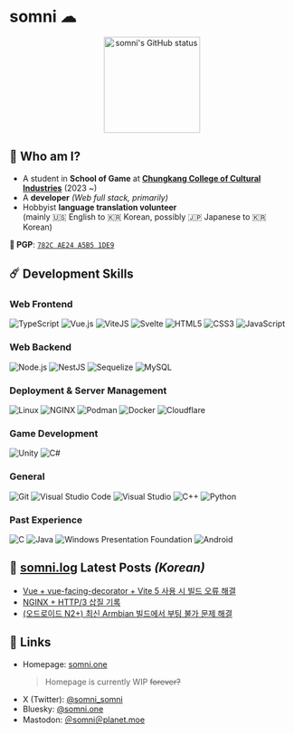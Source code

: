 somni ☁
=======
<p align="center">
 <a href="#"><img src="https://github-readme-stats-git-masterrstaa-rickstaa.vercel.app/api?username=somnisomni&show_icons=true&theme=gotham" alt="somni's GitHub status" height="170px" /></a><br />
</p>

🤤 Who am I?
------------
  * A student in **School of Game** at [**Chungkang College of Cultural Industries**](https://ck.ac.kr) (2023 ~)
  * A **developer** *(Web full stack, primarily)*
  * Hobbyist **language translation volunteer**  
    (mainly 🇺🇸 English to 🇰🇷 Korean, possibly 🇯🇵 Japanese to 🇰🇷 Korean)

  **🔑 PGP**: [`782C AE24 A5B5 1DE9`](https://keybase.io/somnisomni)

☄️ Development Skills
---------------------
### Web Frontend
  ![TypeScript](https://img.shields.io/badge/TypeScript-3178C6?style=for-the-badge&logo=TypeScript&logoColor=FAF9F8)
  ![Vue.js](https://img.shields.io/badge/Vue.js-40B883?style=for-the-badge&logo=Vuedotjs&logoColor=white)
  ![ViteJS](https://img.shields.io/badge/ViteJS-8A75FE?style=for-the-badge&logo=Vite&logoColor=white&labelColor=8A75FE&color=3595BD)
  ![Svelte](https://img.shields.io/badge/Svelte-FF4513?style=for-the-badge&logo=Svelte&logoColor=white)
  ![HTML5](https://img.shields.io/badge/HTML5-E5532F?style=for-the-badge&logo=HTML5&logoColor=white)
  ![CSS3](https://img.shields.io/badge/CSS3-1375BB?style=for-the-badge&logo=CSS3&logoColor=white)
  ![JavaScript](https://img.shields.io/badge/JavaScript-F7DF1E?style=for-the-badge&logo=JavaScript&logoColor=black)

### Web Backend
  ![Node.js](https://img.shields.io/badge/Node.js-87CF34?style=for-the-badge&logo=Nodedotjs&logoColor=white)
  ![NestJS](https://img.shields.io/badge/NestJS-DB234B?style=for-the-badge&logo=NestJS&logoColor=white)
  ![Sequelize](https://img.shields.io/badge/Sequelize-2E3B69?style=for-the-badge&logo=Sequelize&logoColor=white)
  ![MySQL](https://img.shields.io/badge/MySQL-02758F?style=for-the-badge&logo=MySQL&logoColor=white)

### Deployment & Server Management
  ![Linux](https://img.shields.io/badge/Linux-FABE23?style=for-the-badge&logo=Linux&logoColor=0A0A0C)
  ![NGINX](https://img.shields.io/badge/NGINX-199940?style=for-the-badge&logo=NGINX&logoColor=white)
  ![Podman](https://img.shields.io/badge/Podman-8D32AC?style=for-the-badge&logo=Podman&logoColor=white)
  ![Docker](https://img.shields.io/badge/Docker-2468EE?style=for-the-badge&logo=Docker&logoColor=white)
  ![Cloudflare](https://img.shields.io/badge/Cloudflare-F18229?style=for-the-badge&logo=Cloudflare&logoColor=white)

### Game Development
  ![Unity](https://img.shields.io/badge/Unity-080808?style=for-the-badge&logo=Unity&logoColor=white)
  ![C#](https://img.shields.io/badge/C%23-5128D5?style=for-the-badge&logo=CSharp&logoColor=white)

### General
  ![Git](https://img.shields.io/badge/Git-F1563B?style=for-the-badge&logo=Git&logoColor=white)
  ![Visual Studio Code](https://img.shields.io/badge/Visual%20Studio%20Code-1671B0?style=for-the-badge&logo=VisualStudioCode&logoColor=white)
  ![Visual Studio](https://img.shields.io/badge/Visual%20Studio-673B99?style=for-the-badge&logo=VisualStudio&logoColor=white)
  ![C++](https://img.shields.io/badge/C%2B%2B-004283?style=for-the-badge&logo=Cplusplus&logoColor=white)
  ![Python](https://img.shields.io/badge/Python-FFE874?style=for-the-badge&logo=Python&logoColor=white&labelColor=2D6999)

### Past Experience
  ![C](https://img.shields.io/badge/C-01589C?style=for-the-badge&logo=C&logoColor=white)
  ![Java](https://img.shields.io/badge/Java-5283A2?style=for-the-badge&logo=Oracle&logoColor=white)
  ![Windows Presentation Foundation](https://img.shields.io/badge/WPF-1365A4?style=for-the-badge&logo=dotnet&logoColor=white)
  ![Android](https://img.shields.io/badge/Android-3ADC87?style=for-the-badge&logo=Android&logoColor=white)

📔 [somni.log](https://log.somni.one) Latest Posts *(Korean)*
-------------------------------------------------------------
<!-- BLOG-POST-LIST:START -->
- [Vue + vue-facing-decorator + Vite 5 사용 시 빌드 오류 해결](https://log.somni.one/vite-5-build-issue-workaround/)
- [NGINX + HTTP/3 삽질 기록](https://log.somni.one/working-with-nginx-http3/)
- [&lpar;오드로이드 N2+&rpar; 최신 Armbian 빌드에서 부팅 불가 문제 해결](https://log.somni.one/odroid-n2plus-not-booting-on-latest-armbian/)
<!-- BLOG-POST-LIST:END -->

🔗 Links
--------
  * Homepage: [somni.one](https://somni.one)
    > Homepage is currently WIP <s>forever?</s>
  * X (Twitter): [@somni_somni](https://twitter.com/somni_somni)
  * Bluesky: <a href="https://bsky.app/profile/somni.one">@somni.one</a>
  * Mastodon: <a href="https://planet.moe/@somni" rel="me">＠somni＠planet.moe</a>

